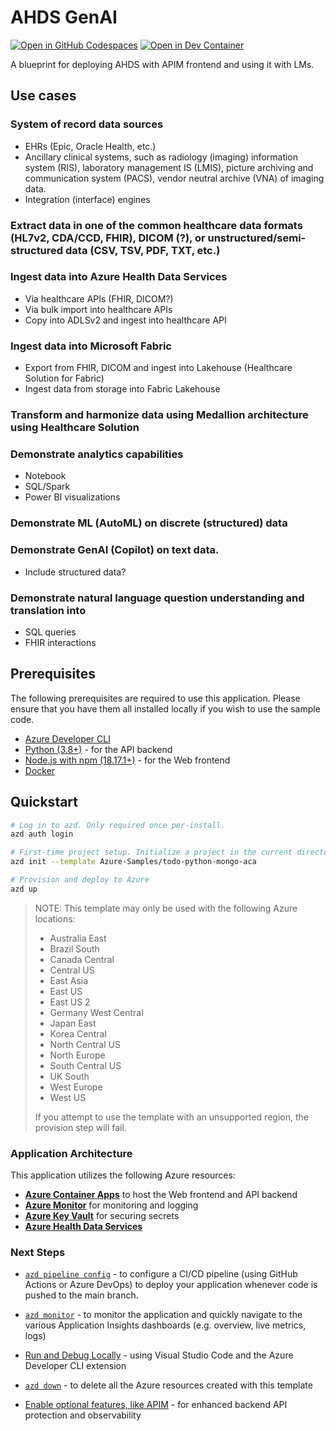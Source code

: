 # AHDS GenAI

[![Open in GitHub Codespaces](https://img.shields.io/static/v1?style=for-the-badge&label=GitHub+Codespaces&message=Open&color=brightgreen&logo=github)](https://codespaces.new/azure-samples/todo-python-mongo-aca)
[![Open in Dev Container](https://img.shields.io/static/v1?style=for-the-badge&label=Dev+Containers&message=Open&color=blue&logo=visualstudiocode)](https://vscode.dev/redirect?url=vscode://ms-vscode-remote.remote-containers/cloneInVolume?url=https://github.com/azure-samples/todo-python-mongo-aca)

A blueprint for deploying AHDS with APIM frontend and using it with LMs.

## Use cases

### System of record data sources

- EHRs (Epic, Oracle Health, etc.)
- Ancillary clinical systems, such as radiology (imaging) information system (RIS), laboratory management IS (LMIS), picture archiving and communication system (PACS), vendor neutral archive (VNA) of imaging data.
- Integration (interface) engines

### Extract data in one of the common healthcare data formats (HL7v2, CDA/CCD, FHIR), DICOM (?), or unstructured/semi-structured data (CSV, TSV, PDF, TXT, etc.)

### Ingest data into Azure Health Data Services

- Via healthcare APIs (FHIR, DICOM?)
- Via bulk import into healthcare APIs
- Copy into ADLSv2 and ingest into healthcare API

### Ingest data into Microsoft Fabric

- Export from FHIR, DICOM and ingest into Lakehouse (Healthcare Solution for Fabric)
- Ingest data from storage into Fabric Lakehouse

### Transform and harmonize data using Medallion architecture using Healthcare Solution

### Demonstrate analytics capabilities

- Notebook
- SQL/Spark
- Power BI visualizations

### Demonstrate ML (AutoML) on discrete (structured) data

### Demonstrate GenAI (Copilot) on text data.

- Include structured data?

### Demonstrate natural language question understanding and translation into

- SQL queries
- FHIR interactions

## Prerequisites

The following prerequisites are required to use this application. Please ensure that you have them all installed locally if you wish to use the sample code.

- [Azure Developer CLI](https://aka.ms/azd-install)
- [Python (3.8+)](https://www.python.org/downloads/) - for the API backend
- [Node.js with npm (18.17.1+)](https://nodejs.org/) - for the Web frontend
- [Docker](https://docs.docker.com/get-docker/)

## Quickstart

```bash
# Log in to azd. Only required once per-install.
azd auth login

# First-time project setup. Initialize a project in the current directory, using this template. 
azd init --template Azure-Samples/todo-python-mongo-aca

# Provision and deploy to Azure
azd up
```

> NOTE: This template may only be used with the following Azure locations:
>
> - Australia East
> - Brazil South
> - Canada Central
> - Central US
> - East Asia
> - East US
> - East US 2
> - Germany West Central
> - Japan East
> - Korea Central
> - North Central US
> - North Europe
> - South Central US
> - UK South
> - West Europe
> - West US
>
> If you attempt to use the template with an unsupported region, the provision step will fail.

### Application Architecture

This application utilizes the following Azure resources:

- [**Azure Container Apps**](https://docs.microsoft.com/azure/container-apps/) to host the Web frontend and API backend
- [**Azure Monitor**](https://docs.microsoft.com/azure/azure-monitor/) for monitoring and logging
- [**Azure Key Vault**](https://docs.microsoft.com/azure/key-vault/) for securing secrets
- [**Azure Health Data Services**](https://learn.microsoft.com/azure/healthcare-apis/health-data-services-get-started)

### Next Steps

- [`azd pipeline config`](https://learn.microsoft.com/azure/developer/azure-developer-cli/configure-devops-pipeline?tabs=GitHub) - to configure a CI/CD pipeline (using GitHub Actions or Azure DevOps) to deploy your application whenever code is pushed to the main branch. 

- [`azd monitor`](https://learn.microsoft.com/azure/developer/azure-developer-cli/monitor-your-app) - to monitor the application and quickly navigate to the various Application Insights dashboards (e.g. overview, live metrics, logs)

- [Run and Debug Locally](https://learn.microsoft.com/azure/developer/azure-developer-cli/debug?pivots=ide-vs-code) - using Visual Studio Code and the Azure Developer CLI extension

- [`azd down`](https://learn.microsoft.com/azure/developer/azure-developer-cli/reference#azd-down) - to delete all the Azure resources created with this template

- [Enable optional features, like APIM](./OPTIONAL_FEATURES.md) - for enhanced backend API protection and observability
